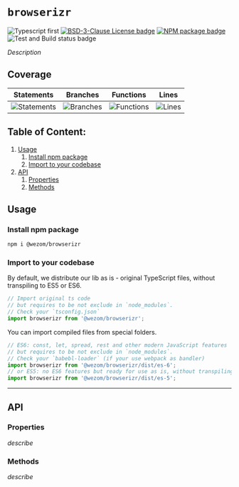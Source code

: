 
# `browserizr`

![Typescript first](https://img.shields.io/badge/TypeScript-First-blue)
[![BSD-3-Clause License badge](https://img.shields.io/github/license/WezomCompany/browserizr)](https://github.com/WezomCompany/browserizr/blob/master/LICENSE)
[![NPM package badge](https://img.shields.io/badge/npm-install-orange.svg)](https://www.npmjs.com/package/@wezom/browserizr)
![Test and Build status badge](https://github.com/WezomCompany/browserizr/workflows/Test%20and%20Build/badge.svg)

_Description_

## Coverage

| Statements                | Branches                | Functions                | Lines                |
| ------------------------- | ----------------------- | ------------------------ | -------------------- |
| ![Statements](https://img.shields.io/badge/Coverage-63.46%25-red.svg) | ![Branches](https://img.shields.io/badge/Coverage-83.33%25-yellow.svg) | ![Functions](https://img.shields.io/badge/Coverage-66.67%25-red.svg) | ![Lines](https://img.shields.io/badge/Coverage-62.5%25-red.svg) |

## Table of Content:

1. [Usage](#usage)
    1. [Install npm package](#install-npm-package)
    1. [Import to your codebase](#import-to-your-codebase)
1. [API](#api)
    1. [Properties](#properties)
    1. [Methods](#methods)

## Usage

### Install npm package

```bash
npm i @wezom/browserizr
```

### Import to your codebase

By default, we distribute our lib as is - original TypeScript files, without transpiling to ES5 or ES6.

```ts
// Import original ts code
// but requires to be not exclude in `node_modules`.
// Check your `tsconfig.json`
import browserizr from '@wezom/browserizr';
```

You can import compiled files from special folders.

```js
// ES6: const, let, spread, rest and other modern JavaScript features
// but requires to be not exclude in `node_modules`.
// Check your `babebl-loader` (if your use webpack as bandler)
import browserizr from '@wezom/browserizr/dist/es-6';
// or ES5: no ES6 features but ready for use as is, without transpiling
import browserizr from '@wezom/browserizr/dist/es-5';
```

---

## API

### Properties

_describe_

### Methods

_describe_
